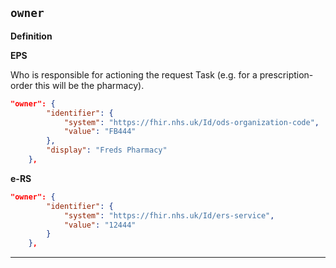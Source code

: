 ## `owner`

<b>Definition</b><br>

**EPS**

Who is responsible for actioning the request Task (e.g. for a prescription-order this will be the pharmacy). 

```json
"owner": {
        "identifier": {
            "system": "https://fhir.nhs.uk/Id/ods-organization-code",
            "value": "FB444"
        },
        "display": "Freds Pharmacy"
    },
```

**e-RS**

```json
"owner": {
        "identifier": {
            "system": "https://fhir.nhs.uk/Id/ers-service",
            "value": "12444"
        }
    },
```

---